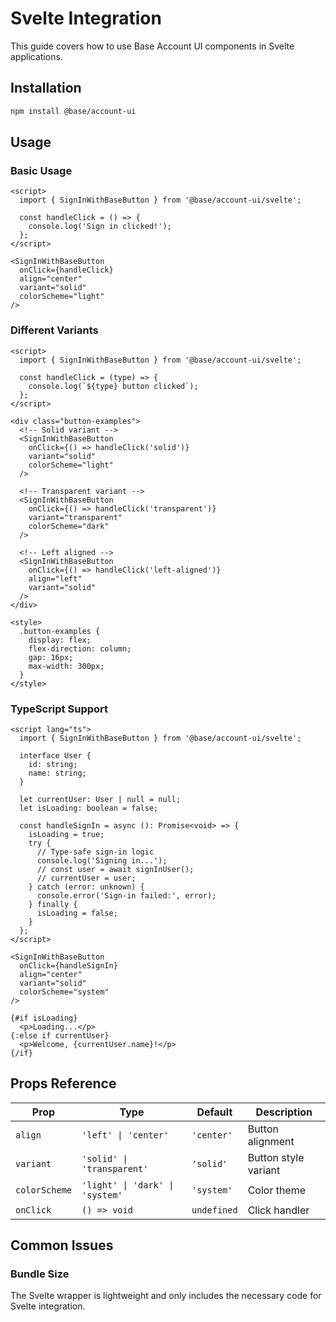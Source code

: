 # Svelte Integration

This guide covers how to use Base Account UI components in Svelte applications.

## Installation

```bash
npm install @base/account-ui
```

## Usage

### Basic Usage

```svelte
<script>
  import { SignInWithBaseButton } from '@base/account-ui/svelte';

  const handleClick = () => {
    console.log('Sign in clicked!');
  };
</script>

<SignInWithBaseButton 
  onClick={handleClick}
  align="center"
  variant="solid"
  colorScheme="light"
/>
```

### Different Variants

```svelte
<script>
  import { SignInWithBaseButton } from '@base/account-ui/svelte';

  const handleClick = (type) => {
    console.log(`${type} button clicked`);
  };
</script>

<div class="button-examples">
  <!-- Solid variant -->
  <SignInWithBaseButton 
    onClick={() => handleClick('solid')}
    variant="solid"
    colorScheme="light"
  />
  
  <!-- Transparent variant -->
  <SignInWithBaseButton 
    onClick={() => handleClick('transparent')}
    variant="transparent"
    colorScheme="dark"
  />
  
  <!-- Left aligned -->
  <SignInWithBaseButton 
    onClick={() => handleClick('left-aligned')}
    align="left"
    variant="solid"
  />
</div>

<style>
  .button-examples {
    display: flex;
    flex-direction: column;
    gap: 16px;
    max-width: 300px;
  }
</style>
```

### TypeScript Support

```svelte
<script lang="ts">
  import { SignInWithBaseButton } from '@base/account-ui/svelte';

  interface User {
    id: string;
    name: string;
  }

  let currentUser: User | null = null;
  let isLoading: boolean = false;

  const handleSignIn = async (): Promise<void> => {
    isLoading = true;
    try {
      // Type-safe sign-in logic
      console.log('Signing in...');
      // const user = await signInUser();
      // currentUser = user;
    } catch (error: unknown) {
      console.error('Sign-in failed:', error);
    } finally {
      isLoading = false;
    }
  };
</script>

<SignInWithBaseButton 
  onClick={handleSignIn}
  align="center"
  variant="solid"
  colorScheme="system"
/>

{#if isLoading}
  <p>Loading...</p>
{:else if currentUser}
  <p>Welcome, {currentUser.name}!</p>
{/if}
```

## Props Reference

| Prop | Type | Default | Description |
|------|------|---------|-------------|
| `align` | `'left' \| 'center'` | `'center'` | Button alignment |
| `variant` | `'solid' \| 'transparent'` | `'solid'` | Button style variant |
| `colorScheme` | `'light' \| 'dark' \| 'system'` | `'system'` | Color theme |
| `onClick` | `() => void` | `undefined` | Click handler |

## Common Issues

### Bundle Size

The Svelte wrapper is lightweight and only includes the necessary code for Svelte integration.
